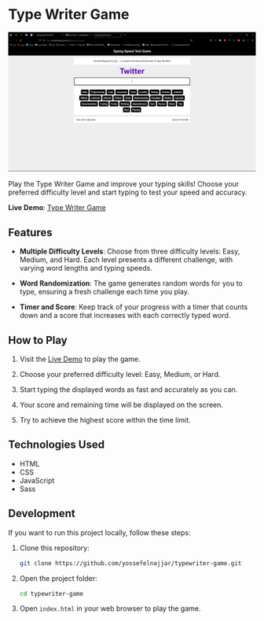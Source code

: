 # Type Writer Game

![Type Writer Game Screenshot](Screenshot.png)

Play the Type Writer Game and improve your typing skills! Choose your preferred difficulty level and start typing to test your speed and accuracy.

**Live Demo**: [Type Writer Game](https://yossefelnajjar.github.io/typewriter-game/)

## Features

- **Multiple Difficulty Levels**: Choose from three difficulty levels: Easy, Medium, and Hard. Each level presents a different challenge, with varying word lengths and typing speeds.

- **Word Randomization**: The game generates random words for you to type, ensuring a fresh challenge each time you play.

- **Timer and Score**: Keep track of your progress with a timer that counts down and a score that increases with each correctly typed word.

## How to Play

1. Visit the [Live Demo](https://yossefelnajjar.github.io/typewriter-game/) to play the game.

2. Choose your preferred difficulty level: Easy, Medium, or Hard.

3. Start typing the displayed words as fast and accurately as you can.

4. Your score and remaining time will be displayed on the screen.

5. Try to achieve the highest score within the time limit.

## Technologies Used

- HTML
- CSS
- JavaScript
- Sass

## Development

If you want to run this project locally, follow these steps:

1. Clone this repository:

   ```bash
   git clone https://github.com/yossefelnajjar/typewriter-game.git
   ```

2. Open the project folder:

   ```bash
   cd typewriter-game
   ```

3. Open `index.html` in your web browser to play the game.
